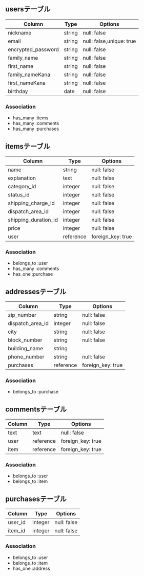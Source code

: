 ## usersテーブル
|Column            |Type     |Options    |
|----------------- |---------|-----------|
|nickname          |string   |null: false|
|email             |string   |null: false,unique: true|
|encrypted_password|string   |null: false|
|family_name       |string   |null: false|
|first_name        |string   |null: false|
|family_nameKana   |string   |null: false|
|first_nameKana    |string   |null: false|
|birthday          |date     |null: false|
### Association
- has_many :items
- has_many :comments
- has_many :purchases

## itemsテーブル
|Column              |Type     |Options    |
|------------------  |---------|-----------|
|name                |string   |null: false|
|explanation         |text     |null: false|
|category_id         |integer  |null: false|
|status_id           |integer  |null: false|
|shipping_charge_id  |integer  |null: false|
|dispatch_area_id    |integer  |null: false|
|shipping_duration_id|integer  |null: false|
|price               |integer  |null: false|
|user                |reference|foreign_key: true|
### Association
- belongs_to :user
- has_many   :comments
- has_one    :purchase

## addressesテーブル
|Column            |Type     |Options    |
|------------------|---------|-----------|
|zip_number        |string   |null: false|
|dispatch_area_id  |integer  |null: false|
|city              |string   |null: false|
|block_number      |string   |null: false|
|building_name     |string   |           |
|phone_number      |string   |null: false|
|purchases         |reference|foreign_key: true|
### Association
- belongs_to :purchase

## commentsテーブル
|Column   |Type     |Options    |
|------   |---------|-----------|
|text     |text     |null: false|
|user     |reference|foreign_key: true|
|item     |reference|foreign_key: true|
### Association
- belongs_to :user
- belongs_to :item

## purchasesテーブル
|Column      |Type     |Options    |
|------------|---------|-----------|
|user_id     |integer  |null: false|
|item_id     |integer  |null: false|
### Association
- belongs_to :user
- belongs_to :item
- has_one    :address